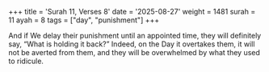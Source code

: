 +++
title = 'Surah 11, Verses 8'
date = '2025-08-27'
weight = 1481
surah = 11
ayah = 8
tags = ["day", "punishment"]
+++

And if We delay their punishment until an appointed time, they will definitely say, “What is holding it back?” Indeed, on the Day it overtakes them, it will not be averted from them, and they will be overwhelmed by what they used to ridicule.